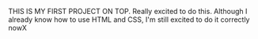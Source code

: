THIS IS MY FIRST PROJECT ON TOP. Really excited to do this. Although I already know how to use HTML and CSS, I'm still excited to do it correctly nowX
